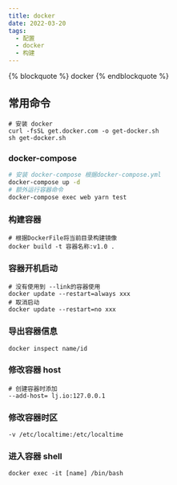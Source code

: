 ```yaml
---
title: docker
date: 2022-03-20
tags:
  - 配置
  - docker
  - 构建
---
```


{% blockquote %} docker {% endblockquote %}

<!--more-->

## 常用命令
  
```shell
# 安装 docker
curl -fsSL get.docker.com -o get-docker.sh
sh get-docker.sh

```

### docker-compose

```sh
# 安装 docker-compose 根据docker-compose.yml
docker-compose up -d
# 额外运行容器命令
docker-compose exec web yarn test
```

### 构建容器

```shell
# 根据DockerFile将当前目录构建镜像
docker build -t 容器名称:v1.0 .
```

### 容器开机启动

```shell
# 没有使用到 --link的容器使用
docker update --restart=always xxx
# 取消启动
docker update --restart=no xxx
```

### 导出容器信息

```shell
docker inspect name/id
```

### 修改容器 host

```shell
# 创建容器时添加
--add-host= lj.io:127.0.0.1
```

### 修改容器时区

```shell
-v /etc/localtime:/etc/localtime
```

### 进入容器 shell

```shell
docker exec -it [name] /bin/bash
```
